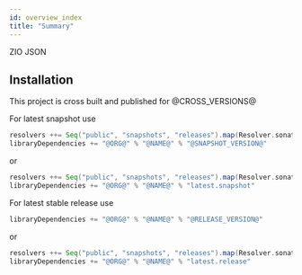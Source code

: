 ```yaml
---
id: overview_index
title: "Summary"
---
```


ZIO JSON

## Installation

This project is cross built and published for @CROSS_VERSIONS@

For latest snapshot use
```scala
resolvers ++= Seq("public", "snapshots", "releases").map(Resolver.sonatypeRepo)
libraryDependencies += "@ORG@" % "@NAME@" % "@SNAPSHOT_VERSION@"
```
or 
```scala
resolvers ++= Seq("public", "snapshots", "releases").map(Resolver.sonatypeRepo)
libraryDependencies += "@ORG@" % "@NAME@" % "latest.snapshot"
```

For latest stable release use
```scala
libraryDependencies += "@ORG@" % "@NAME@" % "@RELEASE_VERSION@"
```
or
```scala
resolvers ++= Seq("public", "snapshots", "releases").map(Resolver.sonatypeRepo)
libraryDependencies += "@ORG@" % "@NAME@" % "latest.release"
```